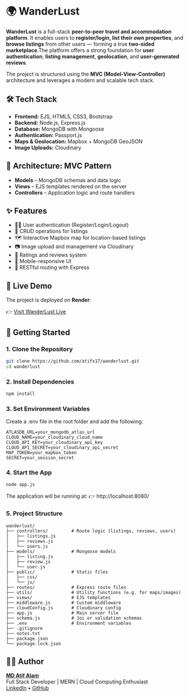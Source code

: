 
# 🌍 WanderLust

**WanderLust** is a full-stack **peer-to-peer travel and accommodation platform**. It enables users to **register/login, list their own properties**, and **browse listings** from other users — forming a true **two-sided marketplace**.The platform offers a strong foundation for **user authentication**, **listing management**, **geolocation**, and **user-generated reviews**.

The project is structured using the **MVC (Model-View-Controller)** architecture and leverages a modern and scalable tech stack.



## 🛠️ Tech Stack

- **Frontend:** EJS, HTML5, CSS3, Bootstrap
- **Backend:** Node.js, Express.js
- **Database:** MongoDB with Mongoose
- **Authentication:** Passport.js
- **Maps & Geolocation:** Mapbox + MongoDB GeoJSON
- **Image Uploads:** Cloudinary

## 🧱 Architecture: MVC Pattern

- **Models** – MongoDB schemas and data logic
- **Views** – EJS templates rendered on the server
- **Controllers** – Application logic and route handlers

## ✨ Features

- 🧑‍💼 User authentication (Register/Login/Logout)
- 🏡 CRUD operations for listings
- 🗺️ Interactive Mapbox map for location-based listings
- 📷 Image upload and management via Cloudinary
- 💬 Ratings and reviews system
- 📱 Mobile-responsive UI
- 🧭 RESTful routing with Express

## 🔗 Live Demo

The project is deployed on **Render**:

👉 [Visit WanderLust Live](https://wanderlust-s0l5.onrender.com/listings)

## 🚀 Getting Started

### 1. Clone the Repository

```bash
git clone https://github.com/atifx17/wanderlust.git
cd wanderlust
```

### 2. Install Dependencies

```bash
npm install
```

### 3. Set Environment Variables
Create a .env file in the root folder and add the following:
```env
ATLASDB_URL=your_mongodb_atlas_url
CLOUD_NAME=your_cloudinary_cloud_name
CLOUD_API_KEY=your_cloudinary_api_key
CLOUD_API_SECRET=your_cloudinary_api_secret
MAP_TOKEN=your_mapbox_token
SECRET=your_session_secret
```
### 4. Start the App
```bash
node app.js
```
The application will be running at:
👉 http://localhost:8080/

### 5. Project Structure
```
wanderlust/
├── controllers/         # Route logic (listings, reviews, users)
│   ├── listings.js
│   ├── reviews.js
│   └── users.js
├── models/              # Mongoose models
│   ├── listing.js
│   ├── review.js
│   └── user.js
├── public/              # Static files
│   ├── css/
│   └── js/
├── routes/              # Express route files
├── utils/               # Utility functions (e.g. for maps/images)
├── views/               # EJS templates
├── middleware.js        # Custom middleware
├── cloudConfig.js       # Cloudinary config
├── app.js               # Main server file
├── schema.js            # Joi or validation schemas
├── .env                 # Environment variables
├── .gitignore
├── notes.txt
├── package.json
└── package-lock.json
```

## 🧑‍💻 Author
**[MD Atif Alam](https://www.linkedin.com/in/atifx17/)**  
Full Stack Developer | MERN | Cloud Computing Enthusiast  
[LinkedIn](https://www.linkedin.com/in/atifx17/) • [GitHub](https://github.com/atifx17)